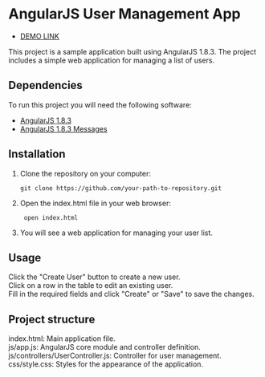 # AngularJS User Management App
- [DEMO LINK](https://64fe151a866787529f17bc17--zingy-sherbet-df741a.netlify.app/) <br>

This project is a sample application built using AngularJS 1.8.3. The project includes a simple web application for managing a list of users.
## Dependencies

To run this project you will need the following software:

- [AngularJS 1.8.3](https://ajax.googleapis.com/ajax/libs/angularjs/1.8.3/angular.js)
- [AngularJS 1.8.3 Messages](https://ajax.googleapis.com/ajax/libs/angularjs/1.8.3/angular-messages.min.js)

## Installation

1. Clone the repository on your computer:

   ```shell
   git clone https://github.com/your-path-to-repository.git

2. Open the index.html file in your web browser:

   ```shell
    open index.html

3. You will see a web application for managing your user list.

## Usage

Click the "Create User" button to create a new user.<br>
Click on a row in the table to edit an existing user.<br>
Fill in the required fields and click "Create" or "Save" to save the changes.

## Project structure

index.html: Main application file.<br>
js/app.js: AngularJS core module and controller definition.<br>
js/controllers/UserController.js: Controller for user management.<br>
css/style.css: Styles for the appearance of the application.


